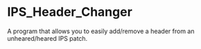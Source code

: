 # IPS_Header_Changer
A program that allows you to easily add/remove a header from an unheared/heared IPS patch.
